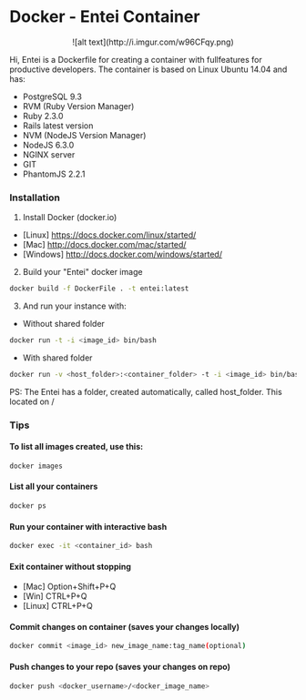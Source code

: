 

# Docker - Entei Container
<center>![alt text](http://i.imgur.com/w96CFqy.png)</center>

Hi, Entei is a Dockerfile for creating a container with fullfeatures for productive developers. 
The container is based on Linux Ubuntu 14.04 and has:

  - PostgreSQL 9.3
  - RVM (Ruby Version Manager)
  - Ruby 2.3.0
  - Rails latest version
  - NVM (NodeJS Version Manager)
  - NodeJS 6.3.0
  - NGINX server
  - GIT
  - PhantomJS 2.2.1

### Installation

1. Install Docker (docker.io)

- [Linux] https://docs.docker.com/linux/started/
- [Mac] http://docs.docker.com/mac/started/
- [Windows] http://docs.docker.com/windows/started/

2. Build your "Entei" docker image
```sh
docker build -f DockerFile . -t entei:latest
```
3. And run your instance with:

* Without shared folder
```sh
docker run -t -i <image_id> bin/bash
```
* With shared folder
```sh
docker run -v <host_folder>:<container_folder> -t -i <image_id> bin/bash
```
PS: The Entei has a folder, created automatically, called host_folder. This located on /


### Tips
#### To list all images created, use this:
```sh
docker images
```

#### List all your containers
```sh
docker ps
```

#### Run your container with interactive bash
```sh
docker exec -it <container_id> bash
```

#### Exit container without stopping
- [Mac] Option+Shift+P+Q
- [Win] CTRL+P+Q
- [Linux] CTRL+P+Q

#### Commit changes on container (saves your changes locally)
```sh
docker commit <image_id> new_image_name:tag_name(optional)
```

#### Push changes to your repo (saves your changes on repo)
```sh
docker push <docker_username>/<docker_image_name>
```
